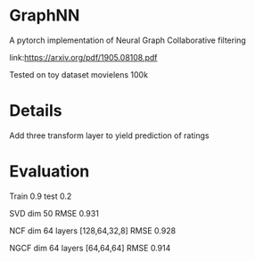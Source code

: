 # GraphNN
A pytorch implementation of Neural Graph Collaborative filtering

link:https://arxiv.org/pdf/1905.08108.pdf

Tested on toy dataset movielens 100k

# Details

Add three transform layer to yield prediction of ratings

# Evaluation
Train 0.9 test 0.2

SVD dim 50 RMSE 0.931

NCF dim 64 layers [128,64,32,8] RMSE 0.928

NGCF dim 64 layers [64,64,64] RMSE 0.914

